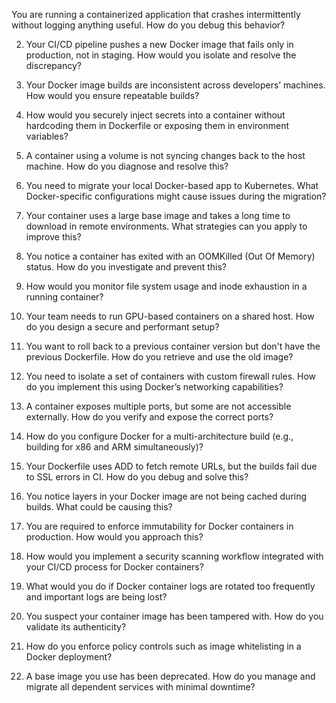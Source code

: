 
 You are running a containerized application that crashes intermittently without logging anything useful. How do you debug this behavior?

2. Your CI/CD pipeline pushes a new Docker image that fails only in production, not in staging. How would you isolate and resolve the discrepancy?

3. Your Docker image builds are inconsistent across developers’ machines. How would you ensure repeatable builds?

4. How would you securely inject secrets into a container without hardcoding them in Dockerfile or exposing them in environment variables?

5. A container using a volume is not syncing changes back to the host machine. How do you diagnose and resolve this?

6. You need to migrate your local Docker-based app to Kubernetes. What Docker-specific configurations might cause issues during the migration?

7. Your container uses a large base image and takes a long time to download in remote environments. What strategies can you apply to improve this?

8. You notice a container has exited with an OOMKilled (Out Of Memory) status. How do you investigate and prevent this?

9. How would you monitor file system usage and inode exhaustion in a running container?

10. Your team needs to run GPU-based containers on a shared host. How do you design a secure and performant setup?

11. You want to roll back to a previous container version but don't have the previous Dockerfile. How do you retrieve and use the old image?

12. You need to isolate a set of containers with custom firewall rules. How do you implement this using Docker’s networking capabilities?

13. A container exposes multiple ports, but some are not accessible externally. How do you verify and expose the correct ports?

14. How do you configure Docker for a multi-architecture build (e.g., building for x86 and ARM simultaneously)?

15. Your Dockerfile uses ADD to fetch remote URLs, but the builds fail due to SSL errors in CI. How do you debug and solve this?

16. You notice layers in your Docker image are not being cached during builds. What could be causing this?

17. You are required to enforce immutability for Docker containers in production. How would you approach this?

18. How would you implement a security scanning workflow integrated with your CI/CD process for Docker containers?

19. What would you do if Docker container logs are rotated too frequently and important logs are being lost?

20. You suspect your container image has been tampered with. How do you validate its authenticity?

21. How do you enforce policy controls such as image whitelisting in a Docker deployment?

22. A base image you use has been deprecated. How do you manage and migrate all dependent services with minimal downtime?
